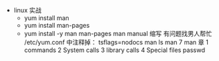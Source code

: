 - linux 实战
  - yum install man 
  - yum install man-pages
  - yum install -y man man-pages
  man manual 缩写
  有问题找男人帮忙
  /etc/yum.conf 中注释掉：
  tsflags=nodocs
  man ls
  man 7 man 章
  1 commands   2 System calls
  3 library calls 4 Special files
  passwd 

  